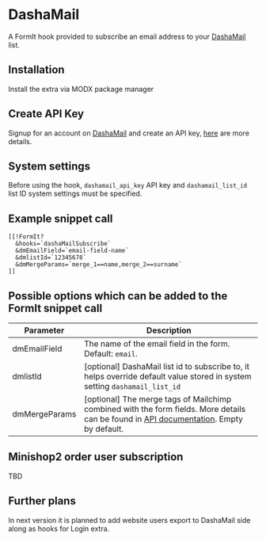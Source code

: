 # DashaMail

A FormIt hook provided to subscribe an email address to your [DashaMail](https://dashamail.ru) list.

## Installation
Install the extra via MODX package manager

## Create API Key
Signup for an account on [DashaMail](https://dashamail.ru) and create an API key, [here](https://dashamail.ru/api/?_gl=1*rf286y*_ga*MTY0NjI0Mzg4NC4xNzM2OTI3MzA0*_ga_HWEQYTTCPL*MTczODQ0MDgwOS4xMC4xLjE3Mzg0NDA5MjAuMjAuMC4w) are more details.

## System settings
Before using the hook, `dashamail_api_key` API key and `dashamail_list_id` list ID system settings must be specified.

## Example snippet call

```
[[!FormIt?
  &hooks=`dashaMailSubscribe`
  &dmEmailField=`email-field-name`
  &dmlistId=`12345678`
  &dmMergeParams=`merge_1==name,merge_2==surname`
]]
```

## Possible options which can be added to the FormIt snippet call

| Parameter                  | Description                                                                 |
|----------------------------|------------------------------------------------------------------------------|
| dmEmailField | The name of the email field in the form. Default: `email`. |
| dmlistId | [optional] DashaMail list id to subscribe to, it helps override default value stored in system setting `dashamail_list_id` |
| dmMergeParams | [optional] The merge tags of Mailchimp combined with the form fields. More details can be found in [API documentation](https://dashamail.ru/api_details/?method=lists.add_member). Empty by default. |

## Minishop2 order user subscription

TBD

## Further plans

In next version it is planned to add website users export to DashaMail side along as hooks for Login extra.
